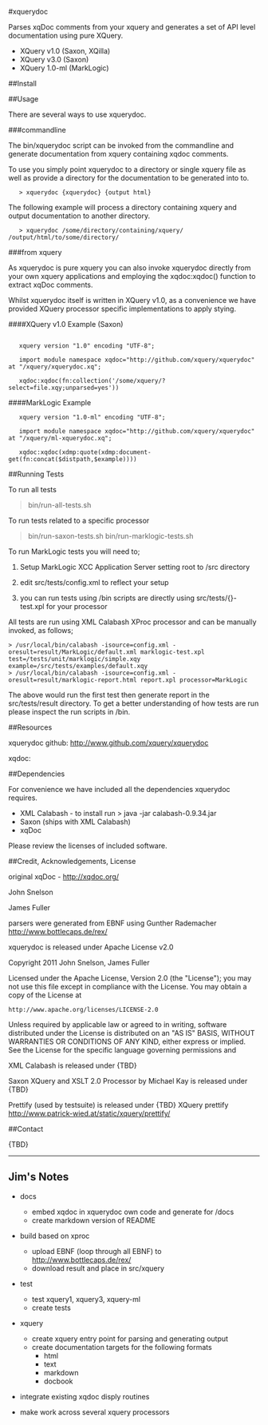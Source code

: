 #xquerydoc

Parses xqDoc comments from your xquery and generates a set of API
level documentation using pure XQuery.


  * XQuery v1.0 (Saxon, XQilla)
  * XQuery v3.0 (Saxon)
  * XQuery 1.0-ml (MarkLogic)


##Install



##Usage

There are several ways to use xquerydoc.

###commandline

The  bin/xquerydoc script can be invoked from the commandline and
generate documentation from xquery containing xqdoc comments.

To use you simply point xquerydoc to a directory or single xquery file
as well as provide a directory for the documentation to be generated
into to.

```
   > xquerydoc {xquerydoc} {output html}
```

The following example will process a directory containing xquery and
output documentation to another directory.

```
   > xquerydoc /some/directory/containing/xquery/ /output/html/to/some/directory/
```

###from xquery

As xquerydoc is pure xquery you can also invoke xquerydoc directly
from your own xquery applications and employing the
xqdoc:xqdoc() function to extract xqDoc comments.

Whilst xquerydoc itself is written in XQuery v1.0, as a convenience we have provided XQuery processor specific 
implementations to apply stying.

####XQuery v1.0 Example (Saxon)
```

   xquery version "1.0" encoding "UTF-8";

   import module namespace xqdoc="http://github.com/xquery/xquerydoc" at "/xquery/xquerydoc.xq";

   xqdoc:xqdoc(fn:collection('/some/xquery/?select=file.xqy;unparsed=yes')) 
```

####MarkLogic Example
```
   xquery version "1.0-ml" encoding "UTF-8";

   import module namespace xqdoc="http://github.com/xquery/xquerydoc" at "/xquery/ml-xquerydoc.xq";

   xqdoc:xqdoc(xdmp:quote(xdmp:document-get(fn:concat($distpath,$example)))) 
```


##Running Tests


To run all tests

   > bin/run-all-tests.sh

To run tests related to a specific processor

   > bin/run-saxon-tests.sh 
   > bin/run-marklogic-tests.sh

To run MarkLogic tests you will need to;

   1) Setup MarkLogic XCC Application Server setting root to /src directory

   2) edit src/tests/config.xml to reflect your setup

   3) you can run tests using /bin scripts are directly using
   src/tests/{}-test.xpl for your processor

All tests are run using XML Calabash XProc processor and can be
manually invoked, as follows;

    > /usr/local/bin/calabash -isource=config.xml -oresult=result/MarkLogic/default.xml marklogic-test.xpl test=/tests/unit/marklogic/simple.xqy example=/src/tests/examples/default.xqy
    > /usr/local/bin/calabash -isource=config.xml -oresult=result/marklogic-report.html report.xpl processor=MarkLogic

The above would run the first test then generate report in the
src/tests/result directory. To get a better understanding of how tests
are run please inspect the run scripts in /bin.



##Resources

xquerydoc github: http://www.github.com/xquery/xquerydoc

xqdoc: 


##Dependencies

For convenience we have included all the dependencies xquerydoc
requires.

  * XML Calabash - to install run > java -jar calabash-0.9.34.jar
  * Saxon (ships with XML Calabash)
  * xqDoc 

Please review the licenses of included software.



##Credit, Acknowledgements, License

original xqDoc - http://xqdoc.org/

John Snelson

James Fuller

parsers were generated from EBNF using Gunther Rademacher http://www.bottlecaps.de/rex/

xquerydoc is released under Apache License v2.0

Copyright 2011 John Snelson, James Fuller

Licensed under the Apache License, Version 2.0 (the "License");
you may not use this file except in compliance with the License.
You may obtain a copy of the License at

    http://www.apache.org/licenses/LICENSE-2.0

Unless required by applicable law or agreed to in writing, software
distributed under the License is distributed on an "AS IS" BASIS,
WITHOUT WARRANTIES OR CONDITIONS OF ANY KIND, either express or implied.
See the License for the specific language governing permissions and

XML Calabash is released under {TBD}

Saxon XQuery and XSLT 2.0 Processor by Michael Kay is released under {TBD}

Prettify (used by testsuite) is released under {TBD}
XQuery prettify http://www.patrick-wied.at/static/xquery/prettify/



##Contact


{TBD}









--------------------------------

Jim's Notes
-----------

* docs
  * embed xqdoc in xquerydoc own code and generate for /docs
  * create markdown version of README

* build based on xproc
  * upload EBNF (loop through all EBNF) to http://www.bottlecaps.de/rex/ 
  * download result and place in src/xquery
  
* test
  * test xquery1, xquery3, xquery-ml
  * create tests 

* xquery
  * create xquery entry point for parsing and generating output
  * create documentation targets for the following formats
    * html
    * text
    * markdown
    * docbook

* integrate existing xqdoc disply routines

* make work across several xquery processors

